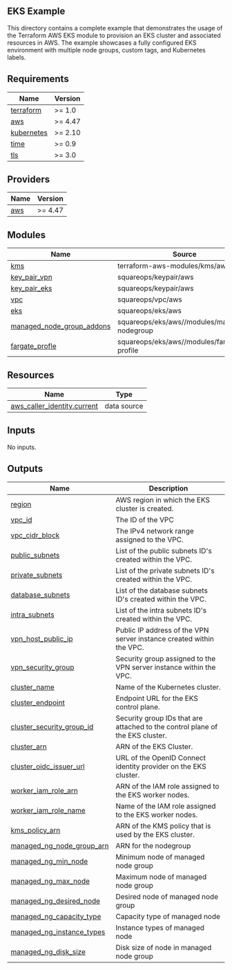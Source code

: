## EKS Example

This directory contains a complete example that demonstrates the usage of the Terraform AWS EKS module to provision an EKS cluster and associated resources in AWS. The example showcases a fully configured EKS environment with multiple node groups, custom tags, and Kubernetes labels.
<!-- BEGINNING OF PRE-COMMIT-TERRAFORM DOCS HOOK -->
## Requirements

| Name | Version |
|------|---------|
| <a name="requirement_terraform"></a> [terraform](#requirement\_terraform) | >= 1.0 |
| <a name="requirement_aws"></a> [aws](#requirement\_aws) | >= 4.47 |
| <a name="requirement_kubernetes"></a> [kubernetes](#requirement\_kubernetes) | >= 2.10 |
| <a name="requirement_time"></a> [time](#requirement\_time) | >= 0.9 |
| <a name="requirement_tls"></a> [tls](#requirement\_tls) | >= 3.0 |

## Providers

| Name | Version |
|------|---------|
| <a name="provider_aws"></a> [aws](#provider\_aws) | >= 4.47 |

## Modules

| Name | Source | Version |
|------|--------|---------|
| <a name="module_kms"></a> [kms](#module\_kms) | terraform-aws-modules/kms/aws | 3.1.0 |
| <a name="module_key_pair_vpn"></a> [key\_pair\_vpn](#module\_key\_pair\_vpn) | squareops/keypair/aws | 1.0.2 |
| <a name="module_key_pair_eks"></a> [key\_pair\_eks](#module\_key\_pair\_eks) | squareops/keypair/aws | 1.0.2 |
| <a name="module_vpc"></a> [vpc](#module\_vpc) | squareops/vpc/aws | 3.3.5 |
| <a name="module_eks"></a> [eks](#module\_eks) | squareops/eks/aws | 4.0.9 |
| <a name="module_managed_node_group_addons"></a> [managed\_node\_group\_addons](#module\_managed\_node\_group\_addons) | squareops/eks/aws//modules/managed-nodegroup | 4.0.9 |
| <a name="module_fargate_profle"></a> [fargate\_profle](#module\_fargate\_profle) | squareops/eks/aws//modules/fargate-profile | n/a |

## Resources

| Name | Type |
|------|------|
| [aws_caller_identity.current](https://registry.terraform.io/providers/hashicorp/aws/latest/docs/data-sources/caller_identity) | data source |

## Inputs

No inputs.

## Outputs

| Name | Description |
|------|-------------|
| <a name="output_region"></a> [region](#output\_region) | AWS region in which the EKS cluster is created. |
| <a name="output_vpc_id"></a> [vpc\_id](#output\_vpc\_id) | The ID of the VPC |
| <a name="output_vpc_cidr_block"></a> [vpc\_cidr\_block](#output\_vpc\_cidr\_block) | The IPv4 network range assigned to the VPC. |
| <a name="output_public_subnets"></a> [public\_subnets](#output\_public\_subnets) | List of the public subnets ID's created within the VPC. |
| <a name="output_private_subnets"></a> [private\_subnets](#output\_private\_subnets) | List of the private subnets ID's created within the VPC. |
| <a name="output_database_subnets"></a> [database\_subnets](#output\_database\_subnets) | List of the database subnets ID's created within the VPC. |
| <a name="output_intra_subnets"></a> [intra\_subnets](#output\_intra\_subnets) | List of the intra subnets ID's created within the VPC. |
| <a name="output_vpn_host_public_ip"></a> [vpn\_host\_public\_ip](#output\_vpn\_host\_public\_ip) | Public IP address of the VPN server instance created within the VPC. |
| <a name="output_vpn_security_group"></a> [vpn\_security\_group](#output\_vpn\_security\_group) | Security group assigned to the VPN server instance within the VPC. |
| <a name="output_cluster_name"></a> [cluster\_name](#output\_cluster\_name) | Name of the Kubernetes cluster. |
| <a name="output_cluster_endpoint"></a> [cluster\_endpoint](#output\_cluster\_endpoint) | Endpoint URL for the EKS control plane. |
| <a name="output_cluster_security_group_id"></a> [cluster\_security\_group\_id](#output\_cluster\_security\_group\_id) | Security group IDs that are attached to the control plane of the EKS cluster. |
| <a name="output_cluster_arn"></a> [cluster\_arn](#output\_cluster\_arn) | ARN of the EKS Cluster. |
| <a name="output_cluster_oidc_issuer_url"></a> [cluster\_oidc\_issuer\_url](#output\_cluster\_oidc\_issuer\_url) | URL of the OpenID Connect identity provider on the EKS cluster. |
| <a name="output_worker_iam_role_arn"></a> [worker\_iam\_role\_arn](#output\_worker\_iam\_role\_arn) | ARN of the IAM role assigned to the EKS worker nodes. |
| <a name="output_worker_iam_role_name"></a> [worker\_iam\_role\_name](#output\_worker\_iam\_role\_name) | Name of the IAM role assigned to the EKS worker nodes. |
| <a name="output_kms_policy_arn"></a> [kms\_policy\_arn](#output\_kms\_policy\_arn) | ARN of the KMS policy that is used by the EKS cluster. |
| <a name="output_managed_ng_node_group_arn"></a> [managed\_ng\_node\_group\_arn](#output\_managed\_ng\_node\_group\_arn) | ARN for the nodegroup |
| <a name="output_managed_ng_min_node"></a> [managed\_ng\_min\_node](#output\_managed\_ng\_min\_node) | Minimum node of managed node group |
| <a name="output_managed_ng_max_node"></a> [managed\_ng\_max\_node](#output\_managed\_ng\_max\_node) | Maximum node of managed node group |
| <a name="output_managed_ng_desired_node"></a> [managed\_ng\_desired\_node](#output\_managed\_ng\_desired\_node) | Desired node of managed node group |
| <a name="output_managed_ng_capacity_type"></a> [managed\_ng\_capacity\_type](#output\_managed\_ng\_capacity\_type) | Capacity type of managed node |
| <a name="output_managed_ng_instance_types"></a> [managed\_ng\_instance\_types](#output\_managed\_ng\_instance\_types) | Instance types of managed node |
| <a name="output_managed_ng_disk_size"></a> [managed\_ng\_disk\_size](#output\_managed\_ng\_disk\_size) | Disk size of node in managed node group |
<!-- END OF PRE-COMMIT-TERRAFORM DOCS HOOK -->
